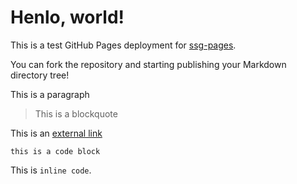 # Henlo, world!

This is a test GitHub Pages deployment for [ssg-pages](https://github.com/opensoy/ssg-pages).

You can fork the repository and starting publishing your Markdown directory tree!

This is a paragraph

> This is a blockquote

This is an [external link](https://example.com)

```
this is a code block
```

This is `inline code`.

